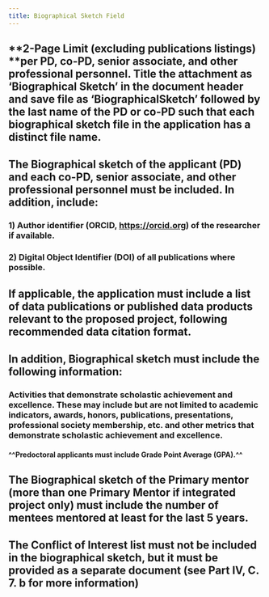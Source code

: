 ```yaml
---
title: Biographical Sketch Field
---
```


## **2-Page Limit (excluding publications listings) **per PD, co-PD, senior associate, and other professional personnel. Title the attachment as ‘Biographical Sketch’ in the document header and save file as ‘BiographicalSketch’ followed by the last name of the PD or co-PD such that each biographical sketch file in the application has a distinct file name.

## The Biographical sketch of the applicant (PD) and each co-PD, senior associate, and other professional personnel must be included. In addition, include:
### 1) Author identifier (ORCID, https://orcid.org) of the researcher if available.

### 2) Digital Object Identifier (DOI) of all publications where possible. 

## If applicable, the application must include a list of data publications or published data products relevant to the proposed project, following recommended data citation format.

## In addition, Biographical sketch must include the following information:
### Activities that demonstrate scholastic achievement and excellence. These may include but are not limited to academic indicators, awards, honors, publications, presentations, professional society membership, etc. and other metrics that demonstrate scholastic achievement and excellence.
#### ^^Predoctoral applicants must include Grade Point Average (GPA).^^

## **The Biographical sketch of the Primary mentor (more than one Primary Mentor if integrated project only) must include the number of mentees mentored at least for the last 5 years.**

## The Conflict of Interest list must not be included in the biographical sketch, but it must be provided as a separate document (see Part IV, C. 7. b for more information)
